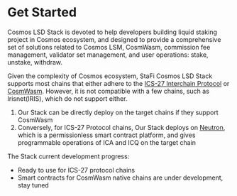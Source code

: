 # Get Started

Cosmos LSD Stack is devoted to help developers building liquid staking project in Cosmos ecosystem, and designed to provide a comprehensive set of solutions related to Cosmos LSM, CosmWasm, commission fee management, validator set management, and user operations: stake, unstake, withdraw.

Given the complexity of Cosmos ecosystem, StaFi Cosmos LSD Stack supports most chains that either adhere to the [ICS-27 Interchain Protocol](https://github.com/cosmos/ibc/tree/main/spec/app/ics-027-interchain-accounts) or [CosmWasm](https://cosmwasm.com). However, it is not compatible with a few chains, such as Irisnet(IRIS), which do not support either.

1. Our Stack can be directly deploy on the target chains if they support CosmWasm
2. Conversely, for ICS-27 Protocol chains, Our Stack deploys on [Neutron](https://www.neutron.org/), which is a permissionless smart contract platform, and gives programmable operations of ICA and ICQ on the target chain

The Stack current development progress:
- Ready to use for ICS-27 protocol chains
- Smart contracts for CosmWasm native chains are under development, stay tuned
